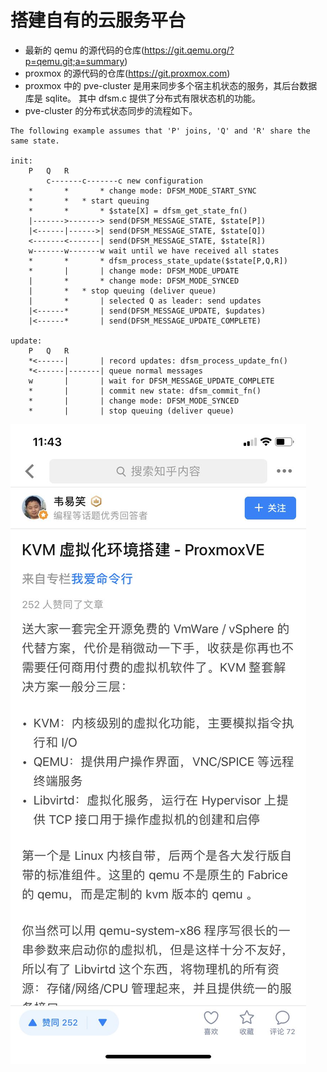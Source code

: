 # 搭建自有的云服务平台

- 最新的 qemu 的源代码的仓库(https://git.qemu.org/?p=qemu.git;a=summary)
- proxmox 的源代码的仓库(https://git.proxmox.com)
- proxmox 中的 pve-cluster 是用来同步多个宿主机状态的服务，其后台数据库是 sqlite。 其中 dfsm.c 提供了分布式有限状态机的功能。
- pve-cluster 的分布式状态同步的流程如下。

```
The following example assumes that 'P' joins, 'Q' and 'R' share the
same state.

init:
	P	Q 	R
        c-------c-------c new configuration
	*       *       * change mode: DFSM_MODE_START_SYNC
	*   	*	* start queuing
	*       *       * $state[X] = dfsm_get_state_fn()
	|------->-------> send(DFSM_MESSAGE_STATE, $state[P]) 
	|<------|------>| send(DFSM_MESSAGE_STATE, $state[Q]) 
	<-------<-------| send(DFSM_MESSAGE_STATE, $state[R]) 
	w-------w-------w wait until we have received all states
	*       *       * dfsm_process_state_update($state[P,Q,R])
	*       |       | change mode: DFSM_MODE_UPDATE
	|       *       * change mode: DFSM_MODE_SYNCED
	|   	*	* stop queuing (deliver queue)
	|       *       | selected Q as leader: send updates 
	|<------*       | send(DFSM_MESSAGE_UPDATE, $updates) 
	|<------*       | send(DFSM_MESSAGE_UPDATE_COMPLETE) 

update:
	P	Q 	R
	*<------|       | record updates: dfsm_process_update_fn() 
	*<------|-------| queue normal messages 
	w       |       | wait for DFSM_MESSAGE_UPDATE_COMPLETE
	*       |       | commit new state: dfsm_commit_fn()
	*       |       | change mode: DFSM_MODE_SYNCED
	*       |       | stop queuing (deliver queue)
```

![proxm](images/proxm.jpg)
